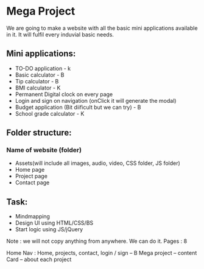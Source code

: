 <h1>Mega Project</h1>

<p>We are going to make a website with all the basic mini applications available in it. It will fulfil every induvial basic needs.</p>

<h2>Mini applications:</h2>
<ul>
<li>TO-DO application - k</li>
<li>Basic calculator - B</li>
<li>Tip calculator - B</li>
<li>BMI calculator - K</li>
<li>Permanent Digital clock on every page</li>
<li>Login and sign on navigation (onClick it will generate the modal)</li>
<li>Budget application (Bit diificult but we can try) - B</li>
<li>School grade calculator - K</li>
</ul>

<h2>Folder structure:</h2>

<h3>Name of website (folder)</h3>

<ul>
<li>Assets(will include all images, audio, video, CSS folder, JS folder)</li>
<li>Home page</li>
<li>Project page</li>
<li>Contact page</li>
</ul>

<h2>Task:</h2>
<ul>
<li>Mindmapping</li>
<li>Design UI using HTML/CSS/BS</li>
<li>Start logic using JS/jQuery</li>
</ul>
Note : we will not copy anything from anywhere. We can do it.
Pages : 8

Home 
Nav : Home, projects, contact, login / sign – B
Mega project – content
Card – about each project
